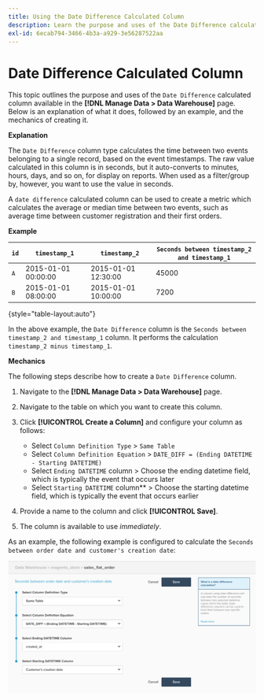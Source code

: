 ```yaml
---
title: Using the Date Difference Calculated Column
description: Learn the purpose and uses of the Date Difference calculated column.
exl-id: 6ecab794-3466-4b3a-a929-3e56287522aa
---
```

# Date Difference Calculated Column

 This topic outlines the purpose and uses of the `Date Difference` calculated column available in the **[!DNL Manage Data > Data Warehouse]** page. Below is an explanation of what it does, followed by an example, and the mechanics of creating it.

**Explanation**

The `Date Difference` column type calculates the time between two events belonging to a single record, based on the event timestamps. The raw value calculated in this column is in seconds, but it auto-converts to minutes, hours, days, and so on, for display on reports. When used as a filter/group by, however, you want to use the value in seconds.

A `date difference` calculated column can be used to create a metric which calculates the average or median time between two events, such as average time between customer registration and their first orders.

**Example**

|**`id`**|**`timestamp_1`**|**`timestamp_2`**|**`Seconds between timestamp_2 and timestamp_1`**|
|--- |--- |--- |--- |
|`A`|2015-01-01 00:00:00|2015-01-01 12:30:00|45000|
|`B`|2015-01-01 08:00:00|2015-01-01 10:00:00|7200|

{style="table-layout:auto"}


In the above example, the `Date Difference` column is the `Seconds between timestamp_2 and timestamp_1` column. It performs the calculation `timestamp_2 minus timestamp_1`.

**Mechanics**

The following steps describe how to create a `Date Difference` column.

1. Navigate to the **[!DNL Manage Data > Data Warehouse]** page.
1. Navigate to the table on which you want to create this column.
1. Click **[!UICONTROL Create a Column]** and configure your column as follows:
    * Select `Column Definition Type` > `Same Table`
    * Select `Column Definition Equation` > `DATE_DIFF = (Ending DATETIME - Starting DATETIME)`
    * Select `Ending DATETIME` column > Choose the ending datetime field, which is typically the event that occurs later
    * Select `Starting DATETIME` column** > Choose the starting datetime field, which is typically the event that occurs earlier

1. Provide a name to the column and click **[!UICONTROL Save]**.
1. The column is available to use *immediately*.

As an example, the following example is configured to calculate the `Seconds between order date and customer's creation date`:

![](../../assets/date_diff.png)
